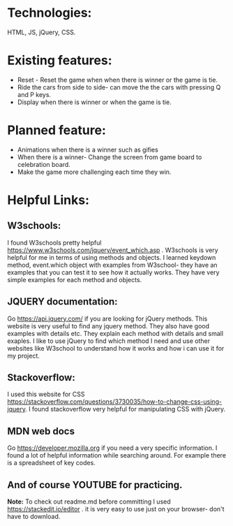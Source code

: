 # **Technologies:**
  HTML, JS, jQuery, CSS.
# **Existing features:**
* Reset - Reset the game when when there is winner or the game is tie.
*  Ride the cars from side to side- can move the the cars with pressing Q and P keys.
* Display when there is winner or when the game is tie.
# **Planned feature:**
* Animations when there is a winner such as gifies
* When there is a winner- Change the screen from game board to celebration board.
* Make the game more challenging each time they win.
# **Helpful Links:**
## **W3schools:**
I found W3schools pretty helpful  https://www.w3schools.com/jquery/event_which.asp . W3schools is very helpful for me in terms of using methods and objects. I learned keydown method, event.which object with examples from W3school- they have an examples that you can test it to see how it actually works.
 They have very simple examples for each method and objects.
##  **JQUERY documentation:**
 Go https://api.jquery.com/  if you are looking for jQuery methods. This website is very useful to find any jquery method. They also have good examples with details etc. They explain each method with details and small exaples. I like to use jQuery to find which method I need and use other websites like W3school to understand how it works and how i can use it for my project.
## **Stackoverflow:**
I used this website for CSS https://stackoverflow.com/questions/3730035/how-to-change-css-using-jquery. I found stackoverflow very helpful for manipulating CSS with jQuery.

## **MDN web docs**
 Go https://developer.mozilla.org if you need a very specific information. I found a lot of helpful information while searching around. For example there is a spreadsheet of key codes.

##  **And of course  YOUTUBE for practicing.**
**Note:** To check out readme.md before committing I used https://stackedit.io/editor . it is very easy to use just on your browser- don't have to download.
